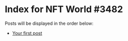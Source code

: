 # Index for NFT World #3482
Posts will be displayed in the order below:

- [Your first post](./001-first.md)

